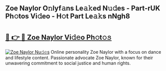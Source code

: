## Zoe Naylor O𝚗lyf𝚊ns Le𝚊𝚔ed N𝚞𝚍es - Part-rUK Ph𝚘tos Vi𝚍eo - H𝚘t Part Le𝚊𝚔s nNgh8

# <h2><a href="http://hf0est.feru.top/?c=Zoe+Naylor">🔗 👉 🔴 Zoe Naylor Vi𝚍𝚎o Ph𝚘t𝚘𝚜</a></h2>

[![Zoe Naylor Nu𝚍𝚎s](https://i.imgur.com/0TWrTi3.gif)](http://hf0est.feru.top/?c=Zoe+Naylor)
Online personality Zoe Naylor with a focus on dance and lifestyle content. Passionate advocate Zoe Naylor, known for their unwavering commitment to social justice and human rights. 
